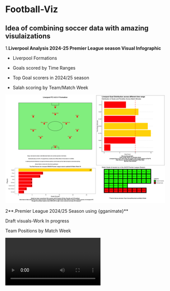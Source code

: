 # Football-Viz

## Idea of combining soccer data with amazing visulaizations

1.**Liverpool Analysis 2024-25 Premier League season Visual Infographic**

-   Liverpool Formations

-   Goals scored by Time Ranges

-   Top Goal scorers in 2024/25 season

-   Salah scoring by Team/Match Week

![](images/01-liverpool_infographic.png)

2**.Premier League 2024/25 Season using {gganimate}**

Draft visuals-Work In progress

Team Positions by Match Week

![](images/agg_anim.webm)
